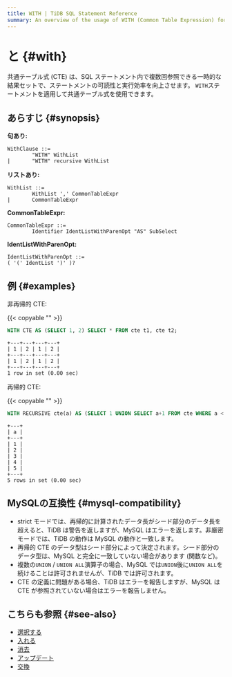 ```yaml
---
title: WITH | TiDB SQL Statement Reference
summary: An overview of the usage of WITH (Common Table Expression) for the TiDB database.
---
```


# と {#with}

共通テーブル式 (CTE) は、SQL ステートメント内で複数回参照できる一時的な結果セットで、ステートメントの可読性と実行効率を向上させます。 `WITH`ステートメントを適用して共通テーブル式を使用できます。

## あらすじ {#synopsis}

**句あり:**

```ebnf+diagram
WithClause ::=
        "WITH" WithList
|       "WITH" recursive WithList
```

**リストあり:**

```ebnf+diagram
WithList ::=
        WithList ',' CommonTableExpr
|       CommonTableExpr
```

**CommonTableExpr:**

```ebnf+diagram
CommonTableExpr ::=
        Identifier IdentListWithParenOpt "AS" SubSelect
```

**IdentListWithParenOpt:**

```ebnf+diagram
IdentListWithParenOpt ::=
( '(' IdentList ')' )?
```

## 例 {#examples}

非再帰的 CTE:

{{< copyable "" >}}

```sql
WITH CTE AS (SELECT 1, 2) SELECT * FROM cte t1, cte t2;
```

```
+---+---+---+---+
| 1 | 2 | 1 | 2 |
+---+---+---+---+
| 1 | 2 | 1 | 2 |
+---+---+---+---+
1 row in set (0.00 sec)
```

再帰的 CTE:

{{< copyable "" >}}

```sql
WITH RECURSIVE cte(a) AS (SELECT 1 UNION SELECT a+1 FROM cte WHERE a < 5) SELECT * FROM cte;
```

```
+---+
| a |
+---+
| 1 |
| 2 |
| 3 |
| 4 |
| 5 |
+---+
5 rows in set (0.00 sec)
```

## MySQLの互換性 {#mysql-compatibility}

-   strict モードでは、再帰的に計算されたデータ長がシード部分のデータ長を超えると、TiDB は警告を返しますが、MySQL はエラーを返します。非厳密モードでは、TiDB の動作は MySQL の動作と一致します。
-   再帰的 CTE のデータ型はシード部分によって決定されます。シード部分のデータ型は、MySQL と完全に一致していない場合があります (関数など)。
-   複数の`UNION` / `UNION ALL`演算子の場合、MySQL では`UNION`後に`UNION ALL`を続けることは許可されませんが、TiDB では許可されます。
-   CTE の定義に問題がある場合、TiDB はエラーを報告しますが、MySQL は CTE が参照されていない場合はエラーを報告しません。

## こちらも参照 {#see-also}

-   [<a href="/sql-statements/sql-statement-select.md">選択する</a>](/sql-statements/sql-statement-select.md)
-   [<a href="/sql-statements/sql-statement-insert.md">入れる</a>](/sql-statements/sql-statement-insert.md)
-   [<a href="/sql-statements/sql-statement-delete.md">消去</a>](/sql-statements/sql-statement-delete.md)
-   [<a href="/sql-statements/sql-statement-update.md">アップデート</a>](/sql-statements/sql-statement-update.md)
-   [<a href="/sql-statements/sql-statement-replace.md">交換</a>](/sql-statements/sql-statement-replace.md)
